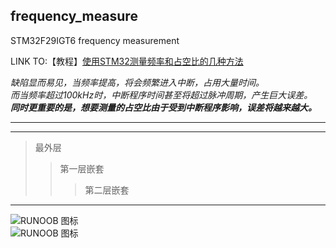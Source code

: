 ## frequency_measure
STM32F29IGT6 frequency measurement


LINK TO:【教程】[使用STM32测量频率和占空比的几种方法](http://www.openedv.com/forum.php?mod=viewthread&tid=82594&highlight=%B2%E2%C1%BF%C6%B5%C2%CA)


*缺陷显而易见，当频率提高，将会频繁进入中断，占用大量时间。*  
_而当频率超过100kHz时，中断程序时间甚至将超过脉冲周期，产生巨大误差。_  
___同时更重要的是，想要测量的占空比由于受到中断程序影响，误差将越来越大。___  
***  
- - -  
> 最外层
> > 第一层嵌套
> > > 第二层嵌套
***
![RUNOOB 图标](http://static.runoob.com/images/runoob-logo.png)  
![RUNOOB 图标](http://static.runoob.com/images/runoob-loghttp://www.openedv.com/data/attachment/forum/201608/26/222513whja58hl6cxg07hh.png "RUNOOB")
